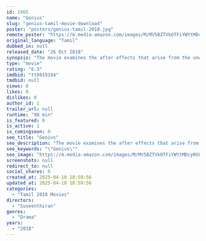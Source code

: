 ```yaml
---
id: 2465
name: "Genius"
slug: "genius-tamil-movie-download"
poster: "posters/genius-tamil-2018.jpg"
remote_poster: "https://m.media-amazon.com/images/M/MV5BZTVkOTFiYWYtMDcyNS00NzEwLTlkZDAtNTQ2ZjFlOTI1NmMwXkEyXkFqcGdeQXVyMTEzNzg0Mjkx._V1_SX300.jpg"
original_language: "Tamil"
dubbed_in: null
released_date: "26 Oct 2018"
synopsis: "The movie examines the after effects that arise from the unwanted academic pressure that parents put on their children."
type: "movie"
rating: "6.3"
imdbid: "tt8919194"
tmdbid: null
views: 0
likes: 0
dislikes: 0
author_id: 1
trailer_url: null
runtime: "98 min"
is_featured: 0
is_active: 1
is_comingsoon: 0
seo_title: "Genius"
seo_description: "The movie examines the after effects that arise from the unwanted academic pressure that parents put on their children."
seo_keywords: "\"Genius\""
seo_image: "https://m.media-amazon.com/images/M/MV5BZTVkOTFiYWYtMDcyNS00NzEwLTlkZDAtNTQ2ZjFlOTI1NmMwXkEyXkFqcGdeQXVyMTEzNzg0Mjkx._V1_SX300.jpg"
screenshots: null
redirect_to: null
social_shares: 0
created_at: 2025-04-10 18:59:56
updated_at: 2025-04-10 18:59:56
categories:
  - "Tamil 2018 Movies"
directors:
  - "Suseenthiran"
genres:
  - "Drama"
years:
  - "2018"
---
```


